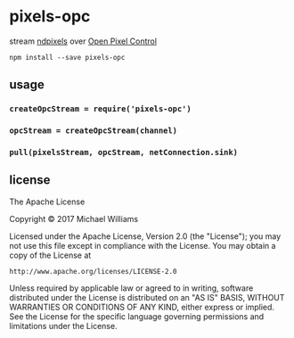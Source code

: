 # pixels-opc

stream [ndpixels](https://github.com/livejs/ndpixels) over [Open Pixel Control](openpixelcontrol.org)

```shell
npm install --save pixels-opc
```

## usage

### `createOpcStream = require('pixels-opc')`

### `opcStream = createOpcStream(channel)`

### `pull(pixelsStream, opcStream, netConnection.sink)`

## license

The Apache License

Copyright &copy; 2017 Michael Williams

Licensed under the Apache License, Version 2.0 (the "License");
you may not use this file except in compliance with the License.
You may obtain a copy of the License at

    http://www.apache.org/licenses/LICENSE-2.0

Unless required by applicable law or agreed to in writing, software
distributed under the License is distributed on an "AS IS" BASIS,
WITHOUT WARRANTIES OR CONDITIONS OF ANY KIND, either express or implied.
See the License for the specific language governing permissions and
limitations under the License.
